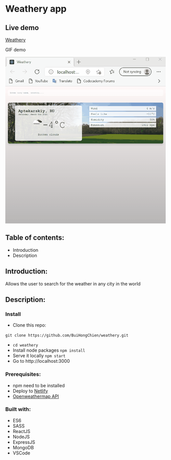# Weathery app

## Live demo
[Weathery](https://wonderful-newton-9bd53a.netlify.app/)


GIF demo

![weathery](https://github.com/BuiHongChien/weathery/blob/master/client/src/weathery-demo.gif)

## Table of contents:
- Introduction
- Description

## Introduction:
Allows the user to search for the weather in any city in the world

## Description:
### Install
- Clone this repo:

`git clone https://github.com/BuiHongChien/weathery.git`

-   `cd weathery`
- Install node packages `npm install`
- Serve it locally `npm start`
- Go to  http://localhost:3000
### Prerequisites:
- npm need to be installed
- Deploy to [Netlify](https://www.netlify.com/)
- [Openweathermap API](https://openweathermap.org/) 

### Built with:
- ES6
- SASS
- ReactJS
- NodeJS
- ExpressJS
- MongoDB
- VSCode

